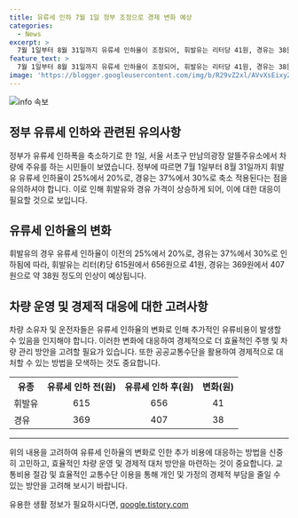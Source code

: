 ```yaml
---
title: 유류세 인하 7월 1일 정부 조정으로 경제 변화 예상
categories:
  - News
excerpt: >
  7월 1일부터 8월 31일까지 유류세 인하율이 조정되어, 휘발유는 리터당 41원, 경유는 38원 정도 올랐습니다. 이로 인해 서울 서초구의 만남의광장 알뜰주유소에서 시민들이 주유를 하는 모습이 늘고 있습니다. (문자수: 150)
feature_text: >
  7월 1일부터 8월 31일까지 유류세 인하율이 조정되어, 휘발유는 리터당 41원, 경유는 38원 정도 올랐습니다. 이로 인해 서울 서초구의 만남의광장 알뜰주유소에서 시민들이 주유를 하는 모습이 늘고 있습니다. (문자수: 150)
image: 'https://blogger.googleusercontent.com/img/b/R29vZ2xl/AVvXsEixyZcFfHzMRdzZMjFBmAUKJYCLCGyLL1o632UiGVXcaFdKo_bkvkuCioo0uUKlGfBVcT3P84aROyZIXSBEx3Aw5nCQ3pTgDom1WDC4m8eifvWiAmWEEVb4x6G_l8C0QH225ldMjyaFvpxGEBGNO37VmDTDMHGhJPq73UglMfDca1-0aw/s1600/blogspot.png'
---
```


<p><img src="https://blogger.googleusercontent.com/img/b/R29vZ2xl/AVvXsEixyZcFfHzMRdzZMjFBmAUKJYCLCGyLL1o632UiGVXcaFdKo_bkvkuCioo0uUKlGfBVcT3P84aROyZIXSBEx3Aw5nCQ3pTgDom1WDC4m8eifvWiAmWEEVb4x6G_l8C0QH225ldMjyaFvpxGEBGNO37VmDTDMHGhJPq73UglMfDca1-0aw/s1600/blogspot.png" alt="info 속보" /></p>

<h2 data-ke-size="size26">정부 유류세 인하와 관련된 유의사항</h2>

<p data-ke-size="size16">정부가 유류세 인하폭을 축소하기로 한 1일, 서울 서초구 만남의광장 알뜰주유소에서 차량에 주유를 하는 시민들이 보였습니다. 정부에 따르면 7월 1일부터 8월 31일까지 휘발유 유류세 인하율이 25%에서 20%로, 경유는 37%에서 30%로 축소 적용된다는 점을 유의하셔야 합니다. 이로 인해 휘발유와 경유 가격이 상승하게 되어, 이에 대한 대응이 필요할 것으로 보입니다.</p>

<h2 data-ke-size="size26">유류세 인하율의 변화</h2>

<p data-ke-size="size16">휘발유의 경우 유류세 인하율이 이전의 25%에서 20%로, 경유는 37%에서 30%로 인하됨에 따라, 휘발유는 리터(ℓ)당 615원에서 656원으로 41원, 경유는 369원에서 407원으로 약 38원 정도의 인상이 예상됩니다.</p>

<h2 data-ke-size="size26">차량 운영 및 경제적 대응에 대한 고려사항</h2>

<p data-ke-size="size16">차량 소유자 및 운전자들은 유류세 인하율의 변화로 인해 추가적인 유류비용이 발생할 수 있음을 인지해야 합니다. 이러한 변화에 대응하여 경제적으로 더 효율적인 주행 및 차량 관리 방안을 고려할 필요가 있습니다. 또한 공공교통수단을 활용하여 경제적으로 대처할 수 있는 방법을 모색하는 것도 중요합니다.</p>

<table>
  <tr>
    <th>유종</th>
    <th>유류세 인하 전(원)</th>
    <th>유류세 인하 후(원)</th>
    <th>변화(원)</th>
  </tr>
  <tr>
    <td>휘발유</td>
    <td style="text-align: center;">615</td>
    <td style="text-align: center;">656</td>
    <td style="text-align: center;">41</td>
  </tr>
  <tr>
    <td>경유</td>
    <td style="text-align: center;">369</td>
    <td style="text-align: center;">407</td>
    <td style="text-align: center;">38</td>
  </tr>
</table>

<hr>

<p data-ke-size="size16">위의 내용을 고려하여 유류세 인하율의 변화로 인한 추가 비용에 대응하는 방법을 신중히 고민하고, 효율적인 차량 운영 및 경제적 대처 방안을 마련하는 것이 중요합니다. 교통비용 절감 및 효율적인 교통수단 이용을 통해 개인 및 가정의 경제적 부담을 줄일 수 있는 방안을 고려해 보시기 바랍니다.</p>
유용한 생활 정보가 필요하시다면, <a href="https://qoogle.tistory.com" rel="dofollow">qoogle.tistory.com</a>


